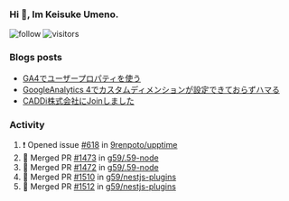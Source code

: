 ### Hi 👋, Im Keisuke Umeno.

<!--
**9renpoto/9renpoto** is a ✨ _special_ ✨ repository because its `README.md` (this file) appears on your GitHub profile.

Here are some ideas to get you started:

- 🔭 I’m currently working on ...
- 🌱 I’m currently learning ...
- 👯 I’m looking to collaborate on ...
- 🤔 I’m looking for help with ...
- 💬 Ask me about ...
- 📫 How to reach me: ...
- 😄 Pronouns: ...
- ⚡ Fun fact: ...
-->

![follow](https://img.shields.io/github/followers/9renpoto?label=Follow&style=social)
![visitors](https://komarev.com/ghpvc/?username=9renpoto&label=Profile%20views&color=0e75b6&style=flat)

### Blogs posts

<!-- BLOG-POST-LIST:START -->
- [GA4でユーザープロパティを使う](https://9renpoto.dev/2021/02/21/google-analytics-4-user-properties/)
- [GoogleAnalytics 4でカスタムディメンションが設定できておらずハマる](https://9renpoto.dev/2021/02/13/google-analytics-4/)
- [CADDi株式会社にJoinしました](https://9renpoto.dev/2020/12/05/join/)
<!-- BLOG-POST-LIST:END -->

### Activity

<!--START_SECTION:activity-->
1. ❗️ Opened issue [#618](https://github.com/9renpoto/upptime/issues/618) in [9renpoto/upptime](https://github.com/9renpoto/upptime)
2. 🎉 Merged PR [#1473](https://github.com/g59/.59-node/pull/1473) in [g59/.59-node](https://github.com/g59/.59-node)
3. 🎉 Merged PR [#1472](https://github.com/g59/.59-node/pull/1472) in [g59/.59-node](https://github.com/g59/.59-node)
4. 🎉 Merged PR [#1510](https://github.com/g59/nestjs-plugins/pull/1510) in [g59/nestjs-plugins](https://github.com/g59/nestjs-plugins)
5. 🎉 Merged PR [#1512](https://github.com/g59/nestjs-plugins/pull/1512) in [g59/nestjs-plugins](https://github.com/g59/nestjs-plugins)
<!--END_SECTION:activity-->

<!--START_SECTION:waka-->
<!--END_SECTION:waka-->
